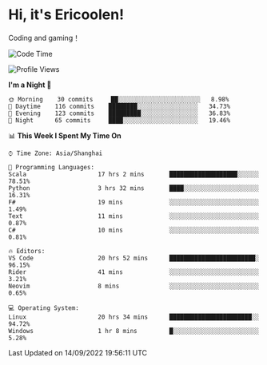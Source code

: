 # Hi, it's Ericoolen!
Coding and gaming！

<!--START_SECTION:waka-->
![Code Time](http://img.shields.io/badge/Code%20Time-378%20hrs%2025%20mins-blue)

![Profile Views](http://img.shields.io/badge/Profile%20Views-0-blue)

**I'm a Night 🦉** 

```text
🌞 Morning    30 commits     ██░░░░░░░░░░░░░░░░░░░░░░░   8.98% 
🌆 Daytime    116 commits    ████████░░░░░░░░░░░░░░░░░   34.73% 
🌃 Evening    123 commits    █████████░░░░░░░░░░░░░░░░   36.83% 
🌙 Night      65 commits     ████░░░░░░░░░░░░░░░░░░░░░   19.46%

```


📊 **This Week I Spent My Time On** 

```text
⌚︎ Time Zone: Asia/Shanghai

💬 Programming Languages: 
Scala                    17 hrs 2 mins       ███████████████████░░░░░░   78.51% 
Python                   3 hrs 32 mins       ████░░░░░░░░░░░░░░░░░░░░░   16.31% 
F#                       19 mins             ░░░░░░░░░░░░░░░░░░░░░░░░░   1.49% 
Text                     11 mins             ░░░░░░░░░░░░░░░░░░░░░░░░░   0.87% 
C#                       10 mins             ░░░░░░░░░░░░░░░░░░░░░░░░░   0.81%

🔥 Editors: 
VS Code                  20 hrs 52 mins      ████████████████████████░   96.15% 
Rider                    41 mins             ░░░░░░░░░░░░░░░░░░░░░░░░░   3.21% 
Neovim                   8 mins              ░░░░░░░░░░░░░░░░░░░░░░░░░   0.65%

💻 Operating System: 
Linux                    20 hrs 34 mins      ███████████████████████░░   94.72% 
Windows                  1 hr 8 mins         █░░░░░░░░░░░░░░░░░░░░░░░░   5.28%

```


 Last Updated on 14/09/2022 19:56:11 UTC
<!--END_SECTION:waka-->


